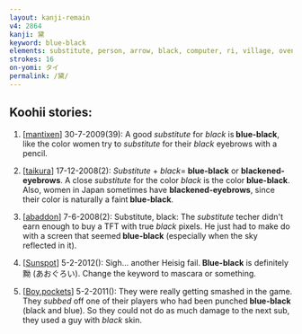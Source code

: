 ```yaml
---
layout: kanji-remain
v4: 2864
kanji: 黛
keyword: blue-black
elements: substitute, person, arrow, black, computer, ri, village, oven-fire, drop4, barbecue
strokes: 16
on-yomi: タイ
permalink: /黛/
---
```


## Koohii stories: 

1) [<a href="http://kanji.koohii.com/profile/mantixen">mantixen</a>] 30-7-2009(39): A good <em>substitute</em> for <em>black</em> is<strong> blue-black</strong>, like the color women try to <em>substitute</em> for their <em>black</em> eyebrows with a pencil.

2) [<a href="http://kanji.koohii.com/profile/taikura">taikura</a>] 17-12-2008(2): <em>Substitute </em> + <em>black</em>=<strong> blue-black</strong> or <strong>blackened-eyebrows</strong>. A close <em>substitute</em> for the color <em>black</em> is the color<strong> blue-black</strong>. Also, women in Japan sometimes have <strong>blackened-eyebrows</strong>, since their color is naturally a faint<strong> blue-black</strong>.

3) [<a href="http://kanji.koohii.com/profile/abaddon">abaddon</a>] 7-6-2008(2): Substitute, black: The <em>substitute</em> techer didn&#039;t earn enough to buy a TFT with true <em>black</em> pixels. He just had to make do with a screen that seemed<strong> blue-black</strong> (especially when the sky reflected in it).

4) [<a href="http://kanji.koohii.com/profile/Sunspot">Sunspot</a>] 5-2-2012(): Sigh... another Heisig fail.<strong> Blue-black</strong> is definitely 黝 (あおぐろい). Change the keyword to mascara or something.

5) [<a href="http://kanji.koohii.com/profile/Boy.pockets">Boy.pockets</a>] 5-2-2011(): They were really getting smashed in the game. They <em>subbed</em> off one of their players who had been punched<strong> blue-black</strong> (black and blue). So they could not do as much damage to the next sub, they used a guy with <em>black </em>skin.

